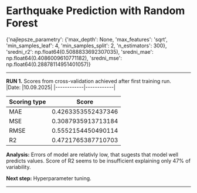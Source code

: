 # Earthquake Prediction with Random Forest


{'najlepsze_parametry': {'max_depth': None, 'max_features': 'sqrt', 'min_samples_leaf': 4, 'min_samples_split': 2, 'n_estimators': 300}, 'sredni_r2': np.float64(0.5088833692307035), 'sredni_mae': np.float64(0.4086009610771182), 'sredni_mse': np.float64(0.28878114951401057)}


---
**RUN 1.** Scores from cross-validation achieved after first training run.  
|Date: |10.09.2025|
|------------|------------|

| Scoring type | Score |
|------------|------------|
| MAE    | 0.4263353552437346    | 
| MSE     | 0.3087935913713184    | 
| RMSE     | 0.5552154450490114    | 
| R2     | 0.4721765387710703     | 


**Analysis:** Errors of model are relativly low, that sugests that model well predicts values. Score of R2 seems to be insufficient explaining only 47% of variability.

**Next step:** Hyperparameter tuning.   

---
